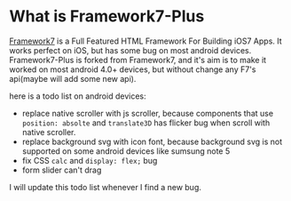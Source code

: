 # What is Framework7-Plus

[Framework7](https://github.com/nolimits4web/Framework7) is a Full Featured HTML Framework For Building iOS7 Apps. It works perfect on iOS, but has some bug on most android devices.
Framework7-Plus is forked from Framework7, and it's aim is to make it worked on most android 4.0+ devices, but without change any F7's api(maybe will add some new api).

here is a todo list on android devices:

- replace native scroller with js scroller, because components that use `position: absolte` and `translate3D` has flicker bug when scroll with native scroller.
- replace background svg with icon font, because background svg is not supported on some android devices like sumsung note 5
- fix CSS `calc`  and `display: flex;` bug
- form slider can't drag


I will update this todo list whenever I find a new bug.
